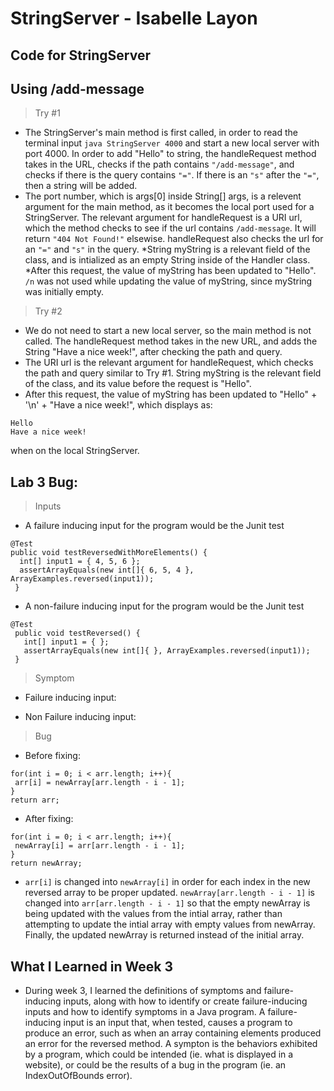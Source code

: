 # StringServer - Isabelle Layon
## Code for StringServer

## Using /add-message
> Try #1

* The StringServer's main method is first called, in order to read the terminal input `java StringServer 4000` and start a new local server with port 4000.
In order to add "Hello" to string, the handleRequest method takes in the URL, checks if the path contains `"/add-message"`, and checks if there is the query contains `"="`.
If there is an `"s"` after the `"="`, then a string will be added.
* The port number, which is args[0] inside String[] args, is a relevent argument for the main method, as it becomes the local port used for a StringServer.
The relevant argument for handleRequest is a URI url, which the method checks to see if the url contains `/add-message`. It will return `"404 Not Found!"` elsewise.
handleRequest also checks the url for an `"="` and `"s"` in the query.
*String myString is a relevant field of the class, and is intialized as an empty String inside of the Handler class.
*After this request, the value of myString has been updated to "Hello". `/n` was not used while updating the value of myString, since myString was initially empty.

> Try #2

* We do not need to start a new local server, so the main method is not called. The handleRequest method takes in the new URL, and adds the String "Have a nice week!",
after checking the path and query.
* The URI url is the relevant argument for handleRequest, which checks the path and query similar to Try #1. String myString is the relevant field of the class,
and its value before the request is "Hello".
* After this request, the value of myString has been updated to "Hello" + '\n' + "Have a nice week!", which displays as:

```
Hello 
Have a nice week!
```

when on the local StringServer.

## Lab 3 Bug: 

> Inputs
* A failure inducing input for the program would be the Junit test

```
@Test
public void testReversedWithMoreElements() {
  int[] input1 = { 4, 5, 6 };
  assertArrayEquals(new int[]{ 6, 5, 4 }, ArrayExamples.reversed(input1));
 }
 ```
 
 * A non-failure inducing input for the program would be the Junit test
 
 ```
 @Test
  public void testReversed() {
    int[] input1 = { };
    assertArrayEquals(new int[]{ }, ArrayExamples.reversed(input1));
  }
  ```
 > Symptom
 * Failure inducing input:

 * Non Failure inducing input:

 > Bug 
 * Before fixing:
 ```
 for(int i = 0; i < arr.length; i++){
  arr[i] = newArray[arr.length - i - 1];
 }
 return arr;
 ```
 
 * After fixing:
 ```
 for(int i = 0; i < arr.length; i++){
  newArray[i] = arr[arr.length - i - 1];
 }
 return newArray;
 ```
 
 * `arr[i]` is changed into `newArray[i]` in order for each index in the new reversed array to be proper updated. 
 ``newArray[arr.length - i - 1]`` is changed into ``arr[arr.length - i - 1]`` so that the empty newArray is being updated with the values from the intial array,
 rather than attempting to update the intial array with empty values from newArray. Finally, the updated newArray is returned instead of the initial array.

## What I Learned in Week 3
* During week 3, I learned the definitions of symptoms and failure-inducing inputs, along with how to identify or create failure-inducing inputs and
how to identify symptoms in a Java program. A failure-inducing input is an input that, when tested, causes a program to produce an error, such as when an
array containing elements produced an error for the reversed method. A sympton is the behaviors exhibited by a program, which could be intended (ie. what is displayed
in a website), or could be the results of a bug in the program (ie. an IndexOutOfBounds error).
